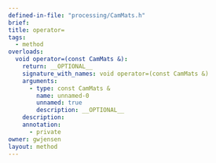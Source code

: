 ```yaml
---
defined-in-file: "processing/CamMats.h"
brief:
title: operator=
tags:
  - method
overloads:
  void operator=(const CamMats &):
    return: __OPTIONAL__
    signature_with_names: void operator=(const CamMats &)
    arguments:
      - type: const CamMats &
        name: unnamed-0
        unnamed: true
        description: __OPTIONAL__
    description:
    annotation:
      - private
owner: gwjensen
layout: method
---
```

